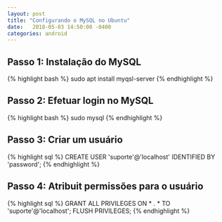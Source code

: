 ```yaml
---
layout: post
title: "Configurando o MySQL no Ubuntu"
date:   2018-05-03 14:50:00 -0400
categories: android
---
```


## Passo 1: Instalação do MySQL
{% highlight bash %}
sudo apt install myqsl-server
{% endhighlight %}

## Passo 2: Efetuar login no MySQL
{% highlight bash %}
sudo mysql
{% endhighlight %}

## Passo 3: Criar um usuário
{% highlight sql %}
CREATE USER 'suporte'@'localhost' IDENTIFIED BY 'password';
{% endhighlight %}

## Passo 4: Atribuit permissões para o usuário
{% highlight sql %}
GRANT ALL PRIVILEGES ON * . * TO 'suporte'@'localhost';
FLUSH PRIVILEGES;
{% endhighlight %}
